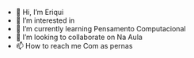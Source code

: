 - 👋 Hi, I’m Eriqui
- 👀 I’m interested in 
- 🌱 I’m currently learning Pensamento Computacional
- 💞️ I’m looking to collaborate on Na Aula
- 📫 How to reach me Com as pernas

<!---
gustavostipp/gustavostipp is a ✨ special ✨ repository because its `README.md` (this file) appears on your GitHub profile.
You can click the Preview link to take a look at your changes.
--->

